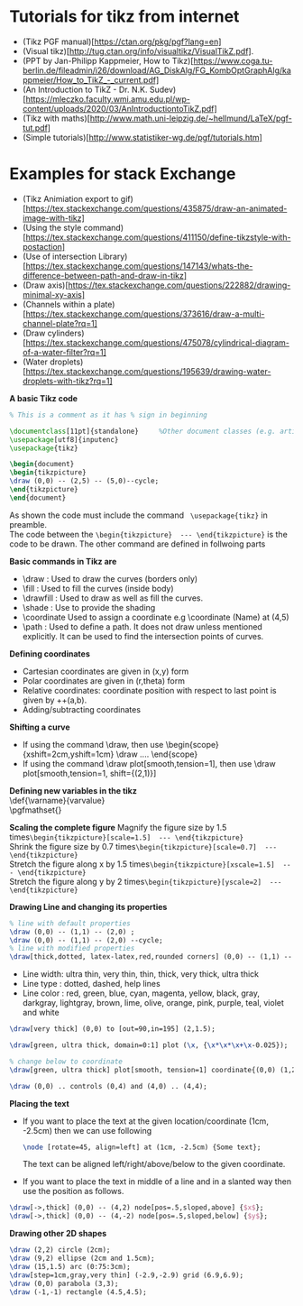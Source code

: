 # Tutorials for tikz from internet 

* (Tikz PGF manual)[https://ctan.org/pkg/pgf?lang=en]
* (Visual tikz)[http://tug.ctan.org/info/visualtikz/VisualTikZ.pdf].               
* (PPT by Jan-Philipp Kappmeier, How to Tikz)[https://www.coga.tu-berlin.de/fileadmin/i26/download/AG_DiskAlg/FG_KombOptGraphAlg/kappmeier/How_to_TikZ_-_current.pdf]                
* (An Introduction to TikZ - Dr. N.K. Sudev)[https://mleczko.faculty.wmi.amu.edu.pl/wp-content/uploads/2020/03/AnIntroductiontoTikZ.pdf]
* (Tikz with maths)[http://www.math.uni-leipzig.de/~hellmund/LaTeX/pgf-tut.pdf]
* (Simple tutorials)[http://www.statistiker-wg.de/pgf/tutorials.htm]  
                
                
# Examples for stack Exchange                
* (Tikz Animiation export to gif)[https://tex.stackexchange.com/questions/435875/draw-an-animated-image-with-tikz]  
* (Using the style command)[https://tex.stackexchange.com/questions/411150/define-tikzstyle-with-postaction]  
* (Use of intersection Library)[https://tex.stackexchange.com/questions/147143/whats-the-difference-between-path-and-draw-in-tikz]  
* (Draw axis)[https://tex.stackexchange.com/questions/222882/drawing-minimal-xy-axis]
* (Channels within a plate)[https://tex.stackexchange.com/questions/373616/draw-a-multi-channel-plate?rq=1]
* (Draw cylinders)[https://tex.stackexchange.com/questions/475078/cylindrical-diagram-of-a-water-filter?rq=1]
* (Water droplets)[https://tex.stackexchange.com/questions/195639/drawing-water-droplets-with-tikz?rq=1]

**A basic Tikz code**
```tex
% This is a comment as it has % sign in beginning 

\documentclass[11pt]{standalone}     %Other document classes (e.g. article, book, etc) can also be used.
\usepackage[utf8]{inputenc}
\usepackage{tikz}

\begin{document}
\begin{tikzpicture}
\draw (0,0) -- (2,5) -- (5,0)--cycle;
\end{tikzpicture}
\end{document}
```

As shown the code must include the command ``` \usepackage{tikz}``` in preamble.  
The code between the ```\begin{tikzpicture}  --- \end{tikzpicture}``` is the code to be drawn.
The other command are defined in follwoing parts

**Basic commands in Tikz are**
* \draw  : Used to draw the curves (borders only)
* \fill  : Used to fill the curves (inside body)
* \drawfill : Used to draw as well as fill the curves.
* \shade : Use to provide the shading 
* \coordinate Used to assign a coordinate e.g  \coordinate (Name) at (4,5)
* \path : Used to define a path. It does not draw unless mentioned explicitly. It can be used to find the intersection points of curves.


**Defining coordinates**
* Cartesian coordinates are given in (x,y) form
* Polar coordinates are given in (r,theta) form
* Relative coordinates: coordinate position with respect to last point is given by ++(a,b).
* Adding/subtracting coordinates

**Shifting a curve**
* If using the command \draw, then use  \begin{scope}{xshift=2cm,yshift=1cm}   \draw .... \end{scope}  
* If using the command \draw plot[smooth,tension=1], then use \draw plot[smooth,tension=1, shift={(2,1)}]



**Defining new variables in the tikz**  
\def{\varname}{varvalue}  
\pgfmathset{}



**Scaling the complete figure**
Magnify the figure size by 1.5 times```\begin{tikzpicture}[scale=1.5]  --- \end{tikzpicture}```   
Shrink the figure size by  0.7 times```\begin{tikzpicture}[scale=0.7]  --- \end{tikzpicture}```  
Stretch the figure along x by 1.5 times```\begin{tikzpicture}[xscale=1.5]  --- \end{tikzpicture}```  
Stretch the figure along y by 2 times```\begin{tikzpicture}[yscale=2]  --- \end{tikzpicture}```  

**Drawing Line and changing its properties**
```tex
% line with default properties
\draw (0,0) -- (1,1) -- (2,0) ;                                
\draw (0,0) -- (1,1) -- (2,0) --cycle;
% line with modified properties
\draw[thick,dotted, latex-latex,red,rounded corners] (0,0) -- (1,1) -- (2,0) ;  
```

* Line width: ultra thin, very thin, thin, thick, very thick, ultra thick
* Line type : dotted, dashed, help lines
* Line color : red, green, blue, cyan, magenta, yellow, black, gray, darkgray, lightgray, brown, lime, olive, orange, pink, purple, teal, violet and white

```tex
\draw[very thick] (0,0) to [out=90,in=195] (2,1.5);
```

```tex
\draw[green, ultra thick, domain=0:1] plot (\x, {\x*\x*\x+\x-0.025});
```

```tex
% change below to coordinate
\draw[green, ultra thick] plot[smooth, tension=1] coordinate{(0,0) (1,2) (3,1) (5,7) (6,1)};
```

```tex
\draw (0,0) .. controls (0,4) and (4,0) .. (4,4);
```


**Placing the text**
* If you want to place the text at the given location/coordinate (1cm, -2.5cm) then we can use following  
  ```tex 
  \node [rotate=45, align=left] at (1cm, -2.5cm) {Some text}; 
  ```
  The text can be aligned left/right/above/below to the given coordinate. 
  
* If you want to place the text in middle of a line and in a slanted way then use the position as follows.
```tex
\draw[->,thick] (0,0) -- (4,2) node[pos=.5,sloped,above] {$x$};
\draw[->,thick] (0,0) -- (4,-2) node[pos=.5,sloped,below] {$y$};
```


**Drawing other 2D shapes**
```tex
\draw (2,2) circle (2cm);     
\draw (9,2) ellipse (2cm and 1.5cm);
\draw (15,1.5) arc (0:75:3cm);
\draw[step=1cm,gray,very thin] (-2.9,-2.9) grid (6.9,6.9);
\draw (0,0) parabola (3,3);
\draw (-1,-1) rectangle (4.5,4.5);
```
